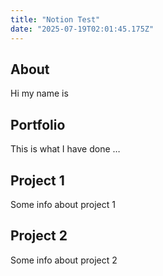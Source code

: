 ```yaml
---
title: "Notion Test"
date: "2025-07-19T02:01:45.175Z"
---
```



## About

Hi my name is


## Portfolio

This is what I have done …


## Project 1

Some info about project 1


## Project 2

Some info about project 2

